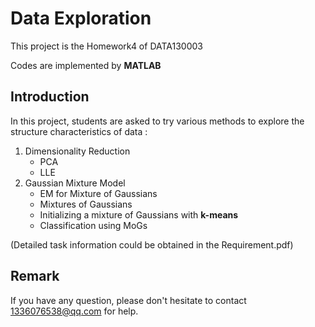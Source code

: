 # Data Exploration
This project is the Homework4 of DATA130003

Codes are implemented by **MATLAB**

## Introduction
In this project, students are asked to try various methods to explore the structure characteristics of data :

1.  Dimensionality Reduction
    * PCA
    * LLE
2.  Gaussian Mixture Model
    *  EM for Mixture of Gaussians
    *  Mixtures of Gaussians
    *  Initializing a mixture of Gaussians with **k-means**
    *  Classification using MoGs


(Detailed task information could be obtained in the Requirement.pdf)

## Remark
If you have any question, please don't hesitate to contact 1336076538@qq.com for help.
